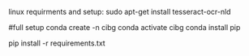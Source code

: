 linux requirments and setup:
sudo apt-get install tesseract-ocr-nld

#full setup
conda create -n cibg
conda activate cibg
conda install pip 

pip install -r requirements.txt
